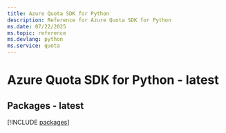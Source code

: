 ```yaml
---
title: Azure Quota SDK for Python
description: Reference for Azure Quota SDK for Python
ms.date: 07/22/2025
ms.topic: reference
ms.devlang: python
ms.service: quota
---
```

# Azure Quota SDK for Python - latest
## Packages - latest
[!INCLUDE [packages](quota-index.md)]